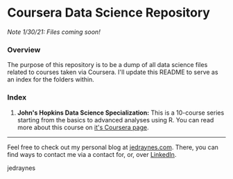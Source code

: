 # Coursera Data Science Repository

*Note 1/30/21: Files coming soon!*

### Overview
The purpose of this repository is to be a dump of all data science files related to courses taken via Coursera. I'll update this README to serve as an index for the folders within.

### Index
1. **John's Hopkins Data Science Specialization:** This is a 10-course series starting from the basics to advanced analyses using R. You can read more about this course on [it's Coursera page](https://www.coursera.org/specializations/jhu-data-science).


---
Feel free to check out my personal blog at [jedraynes.com](https://www.jedraynes.com). There, you can find ways to contact me via a contact for, or, over [LinkedIn](https://www.linkedin.com/in/jedraynes/).

jedraynes
